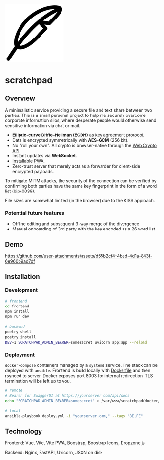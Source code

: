 ![pwa-192x192.png](frontend/public/pwa-192x192.png)

# scratchpad

## Overview

A minimalistic service providing a secure file and text share between two parties.
This is a small personal project to help me securely overcome corporate information silos,
where desperate people would otherwise send sensitive information via chat or mail.

* **Elliptic-curve Diffie–Hellman (ECDH)** as key agreement protocol.
* Data is encrypted symmetrically with **AES-GCM** (256 bit).
* No "roll your own". All crypto is browser-native through the [Web Crypto API](https://developer.mozilla.org/en-US/docs/Web/API/SubtleCrypto).
* Instant updates via **WebSocket**.
* Installable [PWA](https://developer.mozilla.org/en-US/docs/Web/Progressive_web_apps).
* Zero-trust server that merely acts as a forwarder for client-side encrypted payloads.

To mitigate MITM attacks, the security of the connection can be verified by
confirming both parties have the same key fingerprint in the form of a word list 
([bip-0039](https://github.com/bitcoin/bips/blob/master/bip-0039/english.txt)).

File sizes are somewhat limited (in the browser) due to the KISS approach.

### Potential future features

* Offline editing and subsequent 3-way merge of the divergence
* Manual onboarding of 3rd party with the key encoded as a 26 word list

## Demo

https://github.com/user-attachments/assets/d55b2cf4-4bed-4d1a-843f-6e960b9ad7df

## Installation

### Development

```bash
# frontend
cd frontend
npm install
npm run dev

# backend
poetry shell
poetry install
DEV=1 SCRATCHPAD_ADMIN_BEARER=somesecret uvicorn app:app --reload
```

### Deployment

`docker-compose` containers managed by a `systemd` service. The stack can be deployed with `ansible`.
Frontend is build locally with [Dockerfile](frontend/Dockerfile) and then rsynced to server.
Docker exposes port 8003 for internal redirection, TLS termination will be left up to you. 

```bash
# remote
# Bearer for SwaggerUI at https://yourserver.com/api/docs
echo "SCRATCHPAD_ADMIN_BEARER=somesecret" > /var/www/scratchpad/docker/.env

# local
ansible-playbook deploy.yml -i "yourserver.com," --tags "BE,FE"
```

## Technology

Frontend: Vue, Vite, Vite PWA, Boostrap, Boostrap Icons, Dropzone.js

Backend: Nginx, FastAPI, Uvicorn, JSON on disk
